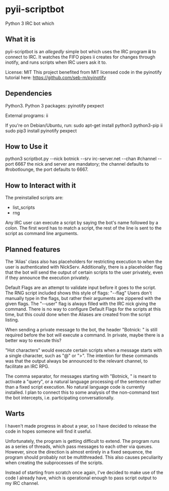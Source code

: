 # pyii-scriptbot
Python 3 IRC bot which 

## What it is
pyii-scriptbot is an *allegedly* simple bot which uses the IRC program **ii** to connect to IRC. It watches the FIFO pipes ii creates for changes through inotify, and runs scripts when IRC users ask it to.

License: MIT
This project benefited from MIT licensed code in the pyinotify tutorial here: https://github.com/seb-m/pyinotify

## Dependencies
Python3.
Python 3 packages:
pyinotify
pexpect

External programs:
ii

If you're on Debian/Ubuntu, run:
sudo apt-get install python3 python3-pip ii
sudo pip3 install pyinotify pexpect

## How to Use it
python3 scriptbot.py --nick botnick --srv irc-server.net --chan #channel --port 6667
the nick and server are mandatory; the channel defaults to #robotlounge, the port defaults to 6667.

## How to Interact with it
The preinstalled scripts are:
* list_scripts
* rng

Any IRC user can execute a script by saying the bot's name followed by a colon. The first word has to match a script, the rest of the line is sent to the script as command line arguments.

## Planned features
The 'Alias' class also has placeholders for restricting execution to when the user is authenticated with NickServ.
Additionally, there is a placeholder flag that the bot will send the output of certain scripts to the user privately, even if they announce the execution privately.

Default Flags are an attempt to validate input before it goes to the script. The RNG script included shows this style of flags: "--flag"
Users don't manually type in the flags, but rather their arguments are zippered with the given flags. The "--user" flag is always filled with the IRC nick giving the command.
There is no way to configure Default Flags for the scripts at this time, but this could done when the Aliases are created from the script listing.

When sending a private message to the bot, the header "Botnick: " is still required before the bot will execute a command. In private, maybe there is a better way to execute this?

"Hot characters" would execute certain scripts when a message starts with a single character, such as "@" or ">". The intention for these commands was that the output always be announced to the relevant channel, to facilitate an IRC RPG.

The comma separator, for messages starting with "Botnick, " is meant to activate a "query", or a natural language processing of the sentence rather than a fixed script execution. No natural language code is currently installed. I plan to connect this to some analysis of the non-command text the bot intercepts, i.e. participating conversationally.

## Warts
I haven't made progress in about a year, so I have decided to release the code in hopes someone will find it useful.

Unfortunately, the program is getting difficult to extend. The program runs as a series of threads, which pass messages to each other via queues. However, since the direction is almost entirely in a fixed sequence, the program should probably not be multithreaded. This also causes peculiarity when creating the subprocesses of the scripts.

Instead of starting from scratch once again, I've decided to make use of the code I already have, which is operational enough to pass script output to my IRC channel.
